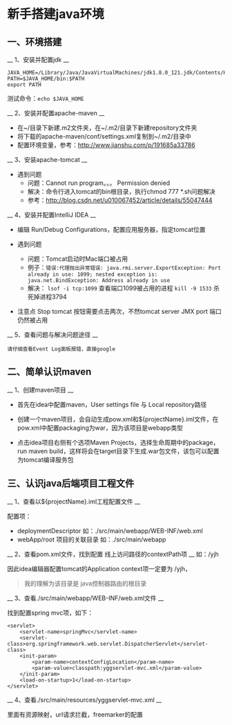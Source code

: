 # 新手搭建java环境

## 一、环境搭建

__ 1、安装并配置jdk __

	JAVA_HOME=/Library/Java/JavaVirtualMachines/jdk1.8.0_121.jdk/Contents/Home
	PATH=$JAVA_HOME/bin:$PATH
	export PATH

测试命令：`echo $JAVA_HOME`


__ 2、安装并配置apache-maven __

- 在~/目录下新建.m2文件夹，在~/.m2/目录下新建repository文件夹
- 将下载的apache-maven/conf/settings.xml复制到~/.m2/目录中
- 配置环境变量，参考：http://www.jianshu.com/p/191685a33786


__ 3、安装apache-tomcat __

- 遇到问题
	- 问题：Cannot run program。。。 Permission denied  
	- 解决：命令行进入tomcat的bin根目录，执行chmod 777 *.sh问题解决
	- 参考：http://blog.csdn.net/u010067452/article/details/55047444


__ 4、安装并配置IntelliJ IDEA __

- 编辑 Run/Debug Configurations，配置应用服务器，指定tomcat位置
- 遇到问题
	- 问题：Tomcat启动时Mac端口被占用
	- 例子：`错误:代理抛出异常错误: java.rmi.server.ExportException: Port already in use: 1099; nested exception is: 
	java.net.BindException: Address already in use`
	- 解决：
	`lsof -i tcp:1099` 查看端口1099被占用的进程
	`kill -9 1533` 杀死掉进程3794

- 注意点
Stop tomcat 按钮需要点击两次，不然tomcat server JMX port 端口仍然被占用


__ 5、查看问题与解决问题途径 __

	请仔细查看Event Log面板报错，直接google





## 二、简单认识maven

__ 1、创建maven项目 __

- 首先在idea中配置maven，User settings file 与 Local repository路径
- 创建一个maven项目，会自动生成pow.xml和${projectName}.iml文件，在pow.xml中配置packaging为war，因为该项目是webapp类型

- 点击idea项目右侧有个选项Maven Projects，选择生命周期中的package，run maven build，这样将会在target目录下生成.war包文件，该包可以配置为tomcat编译服务包




## 三、认识java后端项目工程文件

__ 1、查看以${projectName}.iml工程配置文件 __

配置项：

- deploymentDescriptor 如：./src/main/webapp/WEB-INF/web.xml
- webApp/root 项目的关联目录 如：./src/main/webapp


__ 2、查看pom.xml文件，找到配置 线上访问路径的contextPath项 __
如：/yjh

因此idea编辑器配置tomcat的Application context项一定要为 /yjh，
 > 我的理解为该目录是 java控制器路由的根目录


__ 3、查看./src/main/webapp/WEB-INF/web.xml文件 __

找到配置spring mvc项，如下：

	<servlet>
	    <servlet-name>springMvc</servlet-name>
	    <servlet-class>org.springframework.web.servlet.DispatcherServlet</servlet-class>
	    <init-param>
	        <param-name>contextConfigLocation</param-name>
	        <param-value>classpath:yggservlet-mvc.xml</param-value>
	    </init-param>
	    <load-on-startup>1</load-on-startup>
	</servlet>

__ 4、查看./src/main/resources/yggservlet-mvc.xml __

里面有资源映射，url请求拦截，freemarker的配置 

